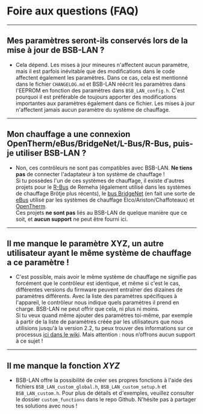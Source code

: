 # Foire aux questions (FAQ)

---

## Mes paramètres seront-ils conservés lors de la mise à jour de BSB-LAN ?
- Cela dépend. Les mises à jour mineures n'affectent aucun paramètre, mais il est parfois inévitable que des modifications dans le code affectent également les paramètres. Dans ce cas, cela est mentionné dans le fichier `CHANGELOG.md` et BSB-LAN réécrit les paramètres dans l'EEPROM en fonction des paramètres dans `BSB_LAN_config.h`. C'est pourquoi il est préférable de toujours apporter des modifications importantes aux paramètres également dans ce fichier.
Les mises à jour n'affectent jamais aucun paramètre du système de chauffage.

---

## Mon chauffage a une connexion OpenTherm/eBus/BridgeNet/L-Bus/R-Bus, puis-je utiliser BSB-LAN ?
- Non, ces contrôleurs ne sont pas compatibles avec BSB-LAN. **Ne tiens pas** de connecter l'adaptateur à ton système de chauffage !  
Si tu possèdes l'un de ces systèmes de chauffage, il existe d'autres projets pour le [R-Bus](https://github.com/pepijndevos/R-Bus) de Remeha (également utilisé dans les systèmes de chauffage Brötje plus récents), le [bus BridgeNet](https://github.com/wrongisthenewright/ebusd-configuration-ariston-bridgenet) (en fait une sorte de [eBus](https://adapter.ebusd.eu/) utilisé par les systèmes de chauffage Elco/Ariston/Chaffoteaux) et [OpenTherm](https://otgw.tclcode.com/index.html).  
Ces projets **ne sont pas** liés au BSB-LAN de quelque manière que ce soit, et **aucun support** ne peut être fourni ici.

---

## Il me manque le paramètre XYZ, un autre utilisateur ayant le même système de chauffage a ce paramètre !
- C'est possible, mais avoir le même système de chauffage ne signifie pas forcément que le contrôleur est identique, et même si c'est le cas, différentes versions du firmware peuvent entraîner des dizaines de paramètres différents. Avec la liste des paramètres spécifiques à l'appareil, le contrôleur nous indique quels paramètres il prend en charge. BSB-LAN ne peut offrir que cela, ni plus ni moins.  
Si tu veux quand même ajouter des paramètres toi-même, par exemple à partir de la liste de paramètres créée par les utilisateurs que nous utilisions jusqu'à la version 2.2, tu peux trouver des informations sur ce processus [ici dans le wiki](https://github.com/fredlcore/BSB-LAN/wiki/Adding-selected-parameters-from-release-version-2.2). Mais attention : nous n’offrons aucun support à ce sujet !

---

## Il me manque la fonction *XYZ*
- BSB-LAN offre la possibilité de créer ses propres fonctions à l'aide des fichiers `BSB_LAN_custom_global.h`, `BSB_LAN_custom_setup.h` et `BSB_LAN_custom.h`. Pour plus de détails et d'exemples, veuillez consulter le dossier `custom_functions` dans le repo Github. N'hésite pas à partager tes solutions avec nous !